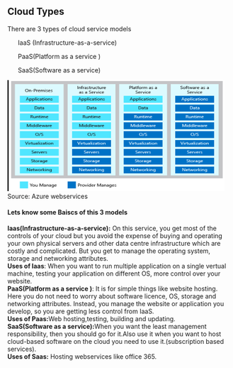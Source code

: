 <h2 stlye="color:blue";>Cloud Types</h2>
<p>There are 3 types of cloud service models</p>
<ul>IaaS (Infrastructure-as-a-service)</ul>
<ul>PaaS(Platform as a service )</ul>
<ul>SaaS(Software as a service)</ul>
<img src="webservices_table.PNG" alt="Service models table" width="490" height="250"><br>
Source: Azure webservices
<h4>Lets know some Baiscs of this 3 models</h4>
<b>
Iaas(Infrastructure-as-a-service):</b> On this service, you get most of the controls of your cloud but you avoid the expense of buying and operating your own physical servers and other data centre infrastructure which are costly and complicated. But you get to manage the operating system, storage and networking attributes.<br> 
<b>Uses of Iaas</b>: When you want to run multiple application on a single vertual machine, testing your application on different OS, more control over your website.<br>
<b>PaaS(Platform as a service )</b>: It is for simple things like website hosting. Here you do not need to worry about software licence, OS, storage and networking attributes. Instead, you manage the website or application you develop, so you are getting less control from IaaS.<br>
<b>Uses of Paas:</b>Web hosting,testing, building and updating.<br>
<b>SaaS(Software as a service):</b>When you want the least management responsibility, then you should go for it.Also use it when you want to host cloud-based software on the cloud you need to use it.(subscription based services).<br>
<b>Uses of Saas:</b> Hosting webservices like office 365.